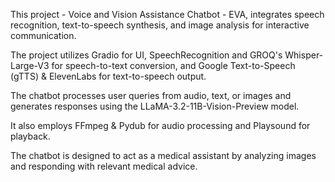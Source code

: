 This  project - Voice and Vision Assistance Chatbot - EVA, integrates speech recognition, text-to-speech synthesis, and image analysis for interactive communication. 

The project utilizes Gradio for UI, SpeechRecognition and GROQ's Whisper-Large-V3 for speech-to-text conversion, and Google Text-to-Speech (gTTS) & ElevenLabs for text-to-speech output. 

The chatbot processes user queries from audio, text, or images and generates responses using the LLaMA-3.2-11B-Vision-Preview model. 

It also employs FFmpeg & Pydub for audio processing and Playsound for playback. 

The chatbot is designed to act as a medical assistant by analyzing images and responding with relevant medical advice.
